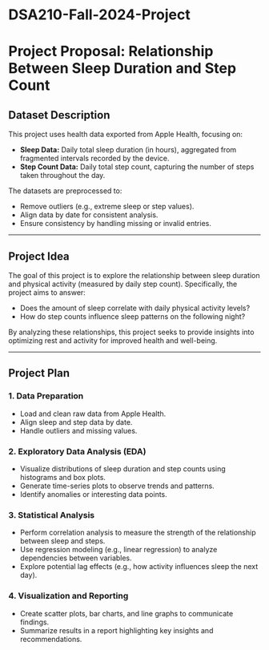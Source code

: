 # DSA210-Fall-2024-Project

# Project Proposal: Relationship Between Sleep Duration and Step Count

## Dataset Description

This project uses health data exported from Apple Health, focusing on:
- **Sleep Data:** Daily total sleep duration (in hours), aggregated from fragmented intervals recorded by the device.
- **Step Count Data:** Daily total step count, capturing the number of steps taken throughout the day.

The datasets are preprocessed to:
- Remove outliers (e.g., extreme sleep or step values).
- Align data by date for consistent analysis.
- Ensure consistency by handling missing or invalid entries.

---

## Project Idea

The goal of this project is to explore the relationship between sleep duration and physical activity (measured by daily step count). Specifically, the project aims to answer:
- Does the amount of sleep correlate with daily physical activity levels?
- How do step counts influence sleep patterns on the following night?

By analyzing these relationships, this project seeks to provide insights into optimizing rest and activity for improved health and well-being.

---

## Project Plan

### 1. Data Preparation
- Load and clean raw data from Apple Health.
- Align sleep and step data by date.
- Handle outliers and missing values.

### 2. Exploratory Data Analysis (EDA)
- Visualize distributions of sleep duration and step counts using histograms and box plots.
- Generate time-series plots to observe trends and patterns.
- Identify anomalies or interesting data points.

### 3. Statistical Analysis
- Perform correlation analysis to measure the strength of the relationship between sleep and steps.
- Use regression modeling (e.g., linear regression) to analyze dependencies between variables.
- Explore potential lag effects (e.g., how activity influences sleep the next day).

### 4. Visualization and Reporting
- Create scatter plots, bar charts, and line graphs to communicate findings.
- Summarize results in a report highlighting key insights and recommendations.
